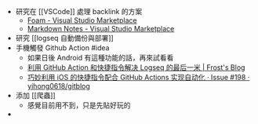 - 研究在 [[VSCode]] 處理 backlink 的方案
	- [Foam - Visual Studio Marketplace](https://marketplace.visualstudio.com/items?itemName=foam.foam-vscode)
	- [Markdown Notes - Visual Studio Marketplace](https://marketplace.visualstudio.com/items?itemName=kortina.vscode-markdown-notes)
- 研究 [[logseq 自動備份與部署]]
- 手機觸發 Github Action #idea
	- 如果日後 Android 有這種功能的話，再來試看看
	- [利用 GitHub Action 和快捷指令解决 Logseq 的最后一米 | Frost's Blog](https://frostming.com/2022/03-20/logseq-journal-automation/)
	- [巧妙利用 iOS 的快捷指令配合 GitHub Actions 实现自动化 · Issue #198 · yihong0618/gitblog](https://github.com/yihong0618/gitblog/issues/198)
- 添加 [[爬蟲]]
	- 感覺目前用不到，只是先貼好玩的
-